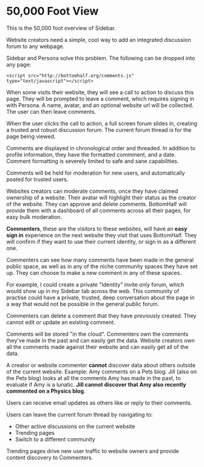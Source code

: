 # 50,000 Foot View

This is the 50,000 foot overview of Sidebar.

Website creators need a simple, cool way to add an integrated discussion forum
to any webpage.

Sidebar and Persona solve this problem. The following can be dropped into any page:

    <script src="http://bottomhalf.org/comments.js" type="text/javascript"></script>

When some visits their website, they will see a call to action to discuss this page.
They will be prompted to leave a comment, which requires signing in with Persona.
A name, avatar, and an optional website url will be collected. The user can then leave comments.

When the user clicks the call to action, a full screen forum slides in, creating a trusted and robust discussion forum. The current forum thread is for the page being viewed.

Comments are displayed in chronological order and threaded. In addition to profile information, they have the formatted commment, and a date. Comment formatting is severely limited to safe and sane capabilities.

Comments will be held for moderation for new users, and automatically posted for trusted users.

Websites creators can moderate comments, once they have claimed ownership of a website. Their avatar will highlight their status as the creator of the website. They can approve and delete comments. BottomHalf will provide them with a dashboard of all comments across all their pages, for easy bulk moderation.

**Commenters**, these are the visitors to these websites, will have an **easy sign in** experience on the next website they visit that uses BottomHalf. They will confirm if they want to use their current identity, or sign in as a different one.

Commenters can see how many comments have been made in the general public space, as well as in any of the niche community spaces they have set up. They can choose to make a new comment in any of these spaces.

For example, I could create a private "Identity" invite only forum, which would show up in my Sidebar tab across the web. This community of practise could have a private, trusted, deep conversation about the page in a way that would not be possible in the general public forum.

Commenters can delete a comment that they have previously created. They cannot edit or update an existing comment.

Comments will be stored "in the cloud". Commenters own the comments they've made in the past and can easily get the data. Website creators own all the comments made against their website and can easily get all of the data.

A creator or website commenter **cannot** discover data about others outside of the current website. Example: Amy comments on a Pets blog. Jill (also on the Pets blog) looks at all the comments Amy has made in the past, to evaluate if Amy is a lunatic. **Jill cannot discover that Amy also recently commented on a Physics blog**.

Users can receive email updates as others like or reply to their comments.

Users can leave the current forum thread by navigating to:
* Other active discussions on the current website
* Trending pages
* Switch to a different community

Trending pages drive new user traffic to website owners and provide content discovery to Commenters.